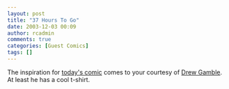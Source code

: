 ```yaml
---
layout: post
title: "37 Hours To Go"
date: 2003-12-03 00:09
author: rcadmin
comments: true
categories: [Guest Comics]
tags: []
---
```

The inspiration for <a HREF='modules.php?op=modload&name=Comics&file=index&action=comic&id=362'>today's comic</a> comes to your courtesy of <a HREF='http://bend.com/news/ar_view%5E3Far_id%5E3D12608.htm'>Drew Gamble</a>. At least he has a cool t-shirt.
<!--more-->
<img src="http://dl.bitsmack.com/comics/20031203.jpg" alt="" />
